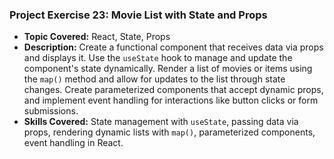 ### **Project Exercise 23: Movie List with State and Props**

- **Topic Covered:** React, State, Props
- **Description:** Create a functional component that receives data via props and displays it. Use the `useState` hook to manage and update the component's state dynamically. Render a list of movies or items using the `map()` method and allow for updates to the list through state changes. Create parameterized components that accept dynamic props, and implement event handling for interactions like button clicks or form submissions.
- **Skills Covered:** State management with `useState`, passing data via props, rendering dynamic lists with `map()`, parameterized components, event handling in React.